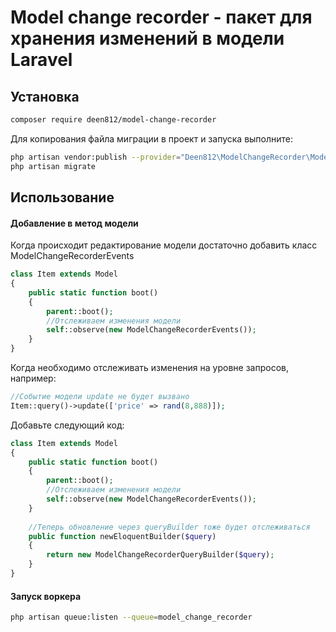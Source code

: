 Model change recorder - пакет для хранения изменений в модели Laravel
===============

## Установка

```bash
composer require deen812/model-change-recorder
```

Для копирования файла миграции в проект и запуска выполните:

```bash
php artisan vendor:publish --provider="Deen812\ModelChangeRecorder\ModelChangeRecorderServiceProvider" --tag="migrations"
php artisan migrate
```

## Использование

#### Добавление в метод модели

Когда происходит редактирование модели достаточно добавить класс ModelChangeRecorderEvents

```php
class Item extends Model
{
    public static function boot()
    {
        parent::boot();
        //Отслеживаем изменения модели
        self::observe(new ModelChangeRecorderEvents());
    }
}
```

Когда необходимо отслеживать изменения на уровне запросов, например:

```php
//Событие модели update не будет вызвано
Item::query()->update(['price' => rand(8,888)]);
```

Добавьте следующий код:

```php
class Item extends Model
{
    public static function boot()
    {
        parent::boot();
        //Отслеживаем изменения модели
        self::observe(new ModelChangeRecorderEvents());
    }
    
    //Теперь обновление через queryBuilder тоже будет отслеживаться
    public function newEloquentBuilder($query)
    {
        return new ModelChangeRecorderQueryBuilder($query);
    }
}
```

#### Запуск воркера

```bash
php artisan queue:listen --queue=model_change_recorder
```